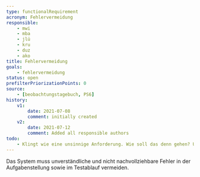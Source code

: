 ```yaml
---
type: functionalRequirement
acronym: Fehlervermeidung
responsible:
    - mwi
    - mba
    - jlü
    - kru
    - duz
    - ako
title: Fehlervermeidung
goals:
    - fehlervermeidung
status: open
prefilterPriorizationPoints: 0
source:
    - [beobachtungstagebuch, PS6]
history:
    v1:
        date: 2021-07-08
        comment: initially created
    v2:
        date: 2021-07-12
        comment: Added all responsible authors
todo:
    - Klingt wie eine unsinnige Anforderung. Wie soll das denn gehen? Und was wären denn "nachvollziehbare" oder "verständliche" Fehler?
---
```


Das System muss unverständliche und nicht nachvollziehbare Fehler in der Aufgabenstellung sowie im Testablauf vermeiden.